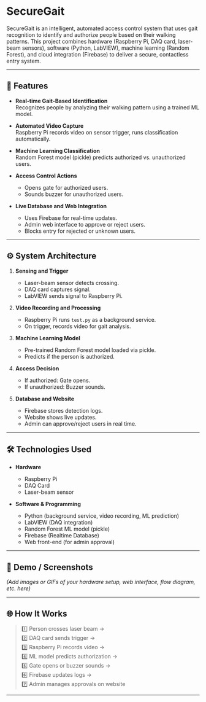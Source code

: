 # SecureGait

SecureGait is an intelligent, automated access control system that uses gait recognition to identify and authorize people based on their walking patterns. This project combines hardware (Raspberry Pi, DAQ card, laser-beam sensors), software (Python, LabVIEW), machine learning (Random Forest), and cloud integration (Firebase) to deliver a secure, contactless entry system.

---

## 🚀 Features

- **Real-time Gait-Based Identification**  
  Recognizes people by analyzing their walking pattern using a trained ML model.

- **Automated Video Capture**  
  Raspberry Pi records video on sensor trigger, runs classification automatically.

- **Machine Learning Classification**  
  Random Forest model (pickle) predicts authorized vs. unauthorized users.

- **Access Control Actions**  
  - Opens gate for authorized users.
  - Sounds buzzer for unauthorized users.

- **Live Database and Web Integration**  
  - Uses Firebase for real-time updates.
  - Admin web interface to approve or reject users.
  - Blocks entry for rejected or unknown users.

---

## ⚙️ System Architecture

1. **Sensing and Trigger**  
   - Laser-beam sensor detects crossing.
   - DAQ card captures signal.
   - LabVIEW sends signal to Raspberry Pi.

2. **Video Recording and Processing**  
   - Raspberry Pi runs `test.py` as a background service.
   - On trigger, records video for gait analysis.

3. **Machine Learning Model**  
   - Pre-trained Random Forest model loaded via pickle.
   - Predicts if the person is authorized.

4. **Access Decision**  
   - If authorized: Gate opens.
   - If unauthorized: Buzzer sounds.

5. **Database and Website**  
   - Firebase stores detection logs.
   - Website shows live updates.
   - Admin can approve/reject users in real time.

---

## 🛠️ Technologies Used

- **Hardware**  
  - Raspberry Pi  
  - DAQ Card  
  - Laser-beam sensor

- **Software & Programming**  
  - Python (background service, video recording, ML prediction)
  - LabVIEW (DAQ integration)
  - Random Forest ML model (pickle)
  - Firebase (Realtime Database)
  - Web front-end (for admin approval)

---

## 📸 Demo / Screenshots

*(Add images or GIFs of your hardware setup, web interface, flow diagram, etc. here)*

---

## 🌐 How It Works

> 1️⃣ Person crosses laser beam →  
> 2️⃣ DAQ card sends trigger →  
> 3️⃣ Raspberry Pi records video →  
> 4️⃣ ML model predicts authorization →  
> 5️⃣ Gate opens or buzzer sounds →  
> 6️⃣ Firebase updates logs →  
> 7️⃣ Admin manages approvals on website

---


